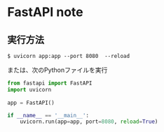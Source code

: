 # FastAPI note

## 実行方法


```
$ uvicorn app:app --port 8080  --reload 
```

または、次のPythonファイルを実行

```Python
from fastapi import FastAPI
import uvicorn
 
app = FastAPI()

if __name__ == '__main__':
    uvicorn.run(app=app, port=8080, reload=True)
```

